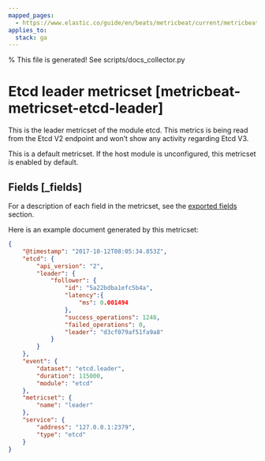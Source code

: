 ```yaml
---
mapped_pages:
  - https://www.elastic.co/guide/en/beats/metricbeat/current/metricbeat-metricset-etcd-leader.html
applies_to:
  stack: ga
---
```


% This file is generated! See scripts/docs_collector.py

# Etcd leader metricset [metricbeat-metricset-etcd-leader]

This is the leader metricset of the module etcd. This metrics is being read from the Etcd V2 endpoint and won’t show any activity regarding Etcd V3.

This is a default metricset. If the host module is unconfigured, this metricset is enabled by default.

## Fields [_fields]

For a description of each field in the metricset, see the [exported fields](/reference/metricbeat/exported-fields-etcd.md) section.

Here is an example document generated by this metricset:

```json
{
    "@timestamp": "2017-10-12T08:05:34.853Z",
    "etcd": {
        "api_version": "2",
        "leader": {
            "follower": {
                "id": "5a22bdba1efc5b4a",
                "latency":{ 
                    "ms": 0.001494 
                },
                "success_operations": 1248,
                "failed_operations": 0,
                "leader": "d3cf079af51fa9a8"
            }
        }
    },
    "event": {
        "dataset": "etcd.leader",
        "duration": 115000,
        "module": "etcd"
    },
    "metricset": {
        "name": "leader"
    },
    "service": {
        "address": "127.0.0.1:2379",
        "type": "etcd"
    }
}
```
